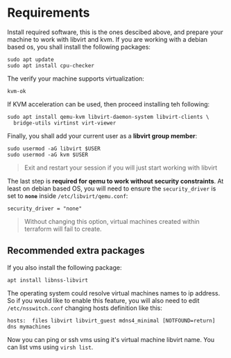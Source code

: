 # Requirements

Install required software, this is the ones descibed above, and prepare your
machine to work with libvirt and kvm. If you are working with a debian based os,
you shall install the following packages:

```
sudo apt update
sudo apt install cpu-checker
```

The verify your machine supports virtualization:

```
kvm-ok
```

If KVM acceleration can be used, then proceed installing teh following:

```
sudo apt install qemu-kvm libvirt-daemon-system libvirt-clients \
  bridge-utils virtinst virt-viewer
```

Finally, you shall add your current user as a **libvirt group member**:

```
sudo usermod -aG libvirt $USER
sudo usermod -aG kvm $USER
```

> Exit and restart your session if you will just start working with libvirt

The last step is **required for qemu to work without security constraints**. At
least on debian based OS, you will need to ensure the `security_driver` is set
to **`none`** inside `/etc/libvirt/qemu.conf`:

```
security_driver = "none"
```

> Without changing this option, virtual machines created within terraform will
> fail to create.

## Recommended extra packages

If you also install the following package:

```
apt install libnss-libvirt
```

The operating system could resolve virtual machines names to ip address.
So if you would like to enable this feature, you will also need to edit
`/etc/nsswitch.conf` changing hosts definition like this:

```
hosts:  files libvirt libvirt_guest mdns4_minimal [NOTFOUND=return] dns mymachines
```

Now you can ping or ssh vms using it's virtual machine libvirt name. You can
list vms using `virsh list`.


